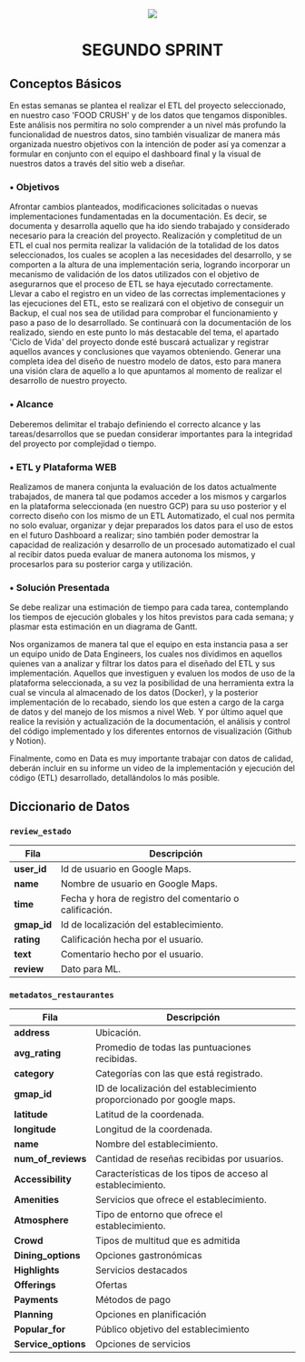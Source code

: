 <p align=center><img src=https://d31uz8lwfmyn8g.cloudfront.net/Assets/logo-henry-white-lg.png><p>

# <h1 align=center> **SEGUNDO SPRINT** </h1>

## **Conceptos Básicos**

En estas semanas se plantea el realizar el ETL del proyecto seleccionado, en nuestro caso 'FOOD CRUSH' y de los datos que tengamos disponibles. Este análisis nos permitira no solo comprender a un nivel más profundo la funcionalidad de nuestros datos, sino también visualizar de manera más organizada nuestro objetivos con la intención de poder así ya comenzar a formular en conjunto con el equipo el dashboard final y la visual de nuestros datos a través del sitio web a diseñar.


### • **Objetivos**

Afrontar cambios planteados, modificaciones solicitadas o nuevas implementaciones fundamentadas en la documentación. Es decir, se documenta y desarrolla aquello que ha ido siendo trabajado y considerado necesario para la creación del proyecto. 
Realización y completitud de un ETL el cual nos permita realizar la validación de la totalidad de los datos seleccionados, los cuales se acoplen a las necesidades del desarrollo, y se comporten a la altura de una implementación seria, logrando incorporar un mecanismo de validación de los datos utilizados con el objetivo de asegurarnos que el proceso de ETL se haya ejecutado correctamente. 
Llevar a cabo el registro en un video de las correctas implementaciones y las ejecuciones del ETL, esto se realizará con el objetivo de conseguir un Backup, el cual nos sea de utilidad para comprobar el funcionamiento y paso a paso de lo desarrollado. 
Se continuará con la documentación de los realizado, siendo en este punto lo más destacable del tema, el apartado 'Ciclo de Vida' del proyecto donde esté buscará actualizar y registrar aquellos avances y conclusiones que vayamos obteniendo. 
Generar una completa idea del diseño de nuestro modelo de datos, esto para manera una visión clara de aquello a lo que apuntamos al momento de realizar el desarrollo de nuestro proyecto. 


### • **Alcance**

Deberemos delimitar el trabajo definiendo el correcto alcance y las tareas/desarrollos que se puedan considerar importantes para la integridad del proyecto por complejidad o tiempo.


### • **ETL y Plataforma WEB**

Realizamos de manera conjunta la evaluación de los datos actualmente trabajados, de manera tal que podamos acceder a los mismos y cargarlos en la plataforma seleccionada (en nuestro GCP) para su uso posterior y el correcto diseño con los mismo de un ETL Automatizado, el cual nos permita no solo evaluar, organizar y dejar preparados los datos para el uso de estos en el futuro Dashboard a realizar; sino también poder demostrar la capacidad de realización y desarrollo de un procesado automatizado el cual al recibir datos pueda evaluar de manera autonoma los mismos, y procesarlos para su posterior carga y utilización.


### • **Solución Presentada**

Se debe realizar una estimación de tiempo para cada tarea, contemplando los tiempos de ejecución globales y los hitos previstos para cada semana; y plasmar esta estimación en un diagrama de Gantt.

Nos organizamos de manera tal que el equipo en esta instancia pasa a ser un equipo unido de Data Engineers, los cuales nos dividimos en aquellos quienes van a analizar y filtrar los datos para el diseñado del ETL y sus implementación. Aquellos que investiguen y evaluen los modos de uso de la plataforma seleccionada, a su vez la posibilidad de una herramienta extra la cual se vincula al almacenado de los datos (Docker), y la posterior implementación de lo recabado, siendo los que esten a cargo de la carga de datos y del manejo de los mismos a nivel Web. Y por último aquel que realice la revisión y actualización de la documentación, el análisis y control del código implementado y los diferentes entornos de visualización (Github y Notion).

Finalmente, como en Data es muy importante trabajar con datos de calidad, deberán incluir en su informe un video de la implementación y ejecución del código (ETL) desarrollado, detallándolos lo más posible.


## Diccionario de Datos

### `review_estado`
| Fila | Descripción |
| --- | --- |
| **user_id** | Id de usuario en Google Maps. |
| **name** | Nombre de usuario en Google Maps. |
| **time** | Fecha y hora de registro del comentario o calificación. |
| **gmap_id** | Id de localización del establecimiento. |
| **rating** | Calificación hecha por el usuario. |
| **text** | Comentario hecho por el usuario. |
| **review** | Dato para ML. |

### `metadatos_restaurantes`
| Fila | Descripción |
| --- | --- |
| **address** | Ubicación. |
| **avg_rating** | Promedio de todas las puntuaciones recibidas. |
| **category** | Categorías con las que está registrado. |
| **gmap_id** | ID de localización del establecimiento proporcionado por google maps. |
| **latitude** | Latitud de la coordenada. |
| **longitude** | Longitud de la coordenada. |
| **name** | Nombre del establecimiento. |
| **num_of_reviews** | Cantidad de reseñas recibidas por usuarios. |
| **Accessibility** | Características de los tipos de acceso al establecimiento. |
| **Amenities** | Servicios que ofrece el establecimiento. |
| **Atmosphere** | Tipo de entorno que ofrece el establecimiento. |
| **Crowd** | Tipos de multitud que es admitida |
| **Dining_options** | Opciones gastronómicas |
| **Highlights** | Servicios destacados |
| **Offerings** | Ofertas |
| **Payments** | Métodos de pago |
| **Planning** | Opciones en planificación |
| **Popular_for** | Público objetivo del establecimiento |
| **Service_options** | Opciones de servicios |
